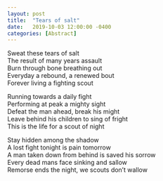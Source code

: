 ```yaml
---
layout: post
title:  "Tears of salt"
date:   2019-10-03 12:00:00 -0400
categories: [Abstract]
---
```

Sweat these tears of salt  
The result of many years assault  
Burn through bone breathing out  
Everyday a rebound, a renewed bout  
Forever living a fighting scout  

Running towards a daily fight  
Performing at peak a mighty sight  
Defeat the man ahead, break his might  
Leave behind his children to sing of fright  
This is the life for a scout of night  

Stay hidden among the shadow  
A lost fight tonight is pain tomorrow  
A man taken down from behind is saved his sorrow  
Every dead mans face sinking and sallow  
Remorse ends the night, we scouts don’t wallow  
